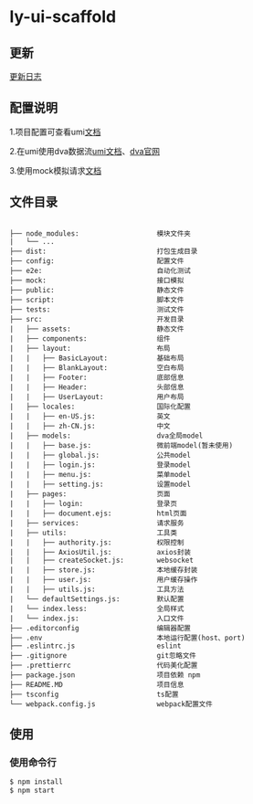 # ly-ui-scaffold 

## 更新
[更新日志](./update.md)
## 配置说明
1.项目配置可查看umi[文档](https://v2.umijs.org/zh/)

2.在umi使用dva数据流[umi文档](https://v2.umijs.org/zh/guide/with-dva.html#%E7%89%B9%E6%80%A7)、[dva官网](https://dvajs.com/)

3.使用mock模拟请求[文档](http://mockjs.com/)

## 文件目录
<pre><code>
├── node_modules:                   模块文件夹
|   └── ...             
├── dist:                           打包生成目录
├── config:                         配置文件
├── e2e:                            自动化测试
├── mock:                           接口模拟
├── public:                         静态文件
├── script:                         脚本文件
├── tests:                          测试文件
├── src:                            开发目录
|   ├── assets:                     静态文件
|   ├── components:                 组件
|   ├── layout:                     布局
|   |   ├── BasicLayout:            基础布局
|   |   ├── BlankLayout:            空白布局
|   |   ├── Footer:                 底部信息
|   |   ├── Header:                 头部信息
|   |   ├── UserLayout:             用户布局
|   ├── locales:                    国际化配置
|   |   ├── en-US.js:               英文
|   |   ├── zh-CN.js:               中文
|   ├── models:                     dva全局model
|   |   ├── base.js:                微前端model(暂未使用)
|   |   ├── global.js:              公共model
|   |   ├── login.js:               登录model
|   |   ├── menu.js:                菜单model
|   |   ├── setting.js:             设置model
|   ├── pages:                      页面
|   |   ├── login:                  登录页
|   |   ├── document.ejs:           html页面
|   ├── services:                   请求服务
|   ├── utils:                      工具类
|   |   ├── authority.js:           权限控制
|   |   ├── AxiosUtil.js:           axios封装
|   |   ├── createSocket.js:        websocket
|   |   ├── store.js:               本地缓存封装
|   |   ├── user.js:                用户缓存操作
|   |   ├── utils.js:               工具方法
|   └── defaultSettings.js:         默认配置
|   └── index.less:                 全局样式
|   └── index.js:                   入口文件
├── .editorconfig                   编辑器配置
├── .env                            本地运行配置(host、port)
├── .eslintrc.js                    eslint
├── .gitignore                      git忽略文件
├── .prettierrc                     代码美化配置
├── package.json                    项目依赖 npm
├── README.MD                       项目信息
├── tsconfig                        ts配置
└── webpack.config.js               webpack配置文件
</code></pre>


## 使用

### 使用命令行
```bash
$ npm install
$ npm start
```
